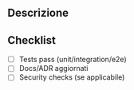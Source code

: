 ## Descrizione
<!-- Cosa cambia e perché -->

## Checklist
- [ ] Tests pass (unit/integration/e2e)
- [ ] Docs/ADR aggiornati
- [ ] Security checks (se applicabile)
